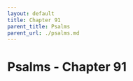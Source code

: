 ```yaml
---
layout: default
title: Chapter 91
parent_title: Psalms
parent_url: ./psalms.md
---
```


# Psalms - Chapter 91
